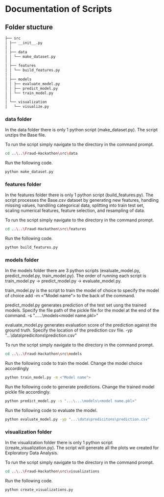 # Documentation of Scripts 

## Folder stucture 

```bash
├── src 
│ ├── __init__.py 
│ │
│ ├── data 
│ │ └── make_dataset.py
│ │
│ ├── features 
│ │ └── build_features.py
│ │
│ ├── models 
│ │ ├── evaluate_model.py
│ │ ├── predict_model.py
│ │ └── train_model.py
│ │
│ └── visualization 
│   └── visualize.py
```
### data folder 
In the data folder there is only 1 python script (make_dataset.py). The script unzips the Base file. 

To run the script simply navigate to the directory in the command prompt. 
```bash
cd ..\..\Fraud-Hackathon\src\data
```

Run the following code.
```bash
python make_dataset.py
```

### features folder 
In the features folder there is only 1 python script (build_features.py). The script processes the Base.csv dataset by generating new features, handling missing values, handiling categorical data, splitting into train test set, scaling numerical features, feature selection, and resampling of data. 

To run the script simply navigate to the directory in the command prompt.
```bash
cd ..\..\Fraud-Hackathon\src\features
```

Run the following code.
```bash
python build_features.py
```

### models folder
In the models folder there are 3 python scripts (evaluate_model.py, predict_model.py, train_model.py). The order of running each script is train_model.py -> predict_model.py -> evaluate_model.py. 

train_model.py is the script to train the model of choice to specify the model of choice add -m <"Model name"> to the back of the command.

predict_model.py generates prediction of the test set usng the trained models. Specify the file path of the pickle file for the model at the end of the command. -s "...\...\models\<model name.pkl>"

evaluate_model.py generates evaluation score of the prediction against the ground truth. Specify the location of the prediction csv file. -yp "...\data\predicitons\prediction.csv"

To run the script simply navigate to the directory in the command prompt.
```bash
cd ..\..\Fraud-Hackathon\src\models
```

Run the following code to train the model. Change the model choice accordingly  
```bash
python train_model.py -m <"Model name">
```

Run the following code to generate predictions. Change the trained model pickle file accordingly. 
```bash
python predict_model.py -s "...\...\models\<model name.pkl>"
```

Run the following code to evaluate the model.  
```bash
python evaluate_model.py -yp "...\data\predicitons\prediction.csv"
```

### visualization folder
In the visualization folder there is only 1 python script (create_visualization.py). The script will generate all the plots we created for Exploratory Data Analysis.

To run the script simply navigate to the directory in the command prompt.
```bash
cd ..\..\Fraud-Hackathon\src\visualizations
```

Run the following code.
```bash
python create_visualizations.py
```